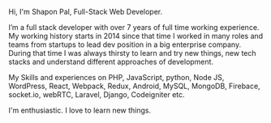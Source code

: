 
Hi, I'm Shapon Pal, Full-Stack Web Developer.

I’m a full stack developer with over 7 years of full time working experience. My working history starts in 2014 since that time I worked in many roles and teams from startups to lead dev position in a big enterprise company. During that time I was always thirsty to learn and try new things, new tech stacks and understand different approaches of development.

My Skills and experiences on PHP, JavaScript, python, Node JS, WordPress, React, Webpack, Redux, Android, MySQL, MongoDB, Firebace, socket.io, webRTC, Laravel, Django, Codeigniter etc.

I'm enthusiastic. I love to learn new things.

